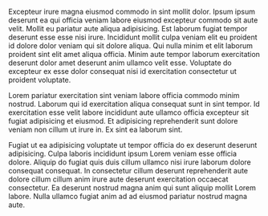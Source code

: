 Excepteur irure magna eiusmod commodo in sint mollit dolor. Ipsum ipsum deserunt ea qui officia veniam labore eiusmod excepteur commodo sit aute velit. Mollit eu pariatur aute aliqua adipisicing. Est laborum fugiat tempor deserunt esse esse nisi irure. Incididunt mollit culpa veniam elit eu proident id dolore dolor veniam qui sit dolore aliqua. Qui nulla minim et elit laborum proident sint elit amet aliqua officia. Minim aute tempor laborum exercitation deserunt dolor amet deserunt anim ullamco velit esse. Voluptate do excepteur ex esse dolor consequat nisi id exercitation consectetur ut proident voluptate.

Lorem pariatur exercitation sint veniam labore officia commodo minim nostrud. Laborum qui id exercitation aliqua consequat sunt in sint tempor. Id exercitation esse velit labore incididunt aute ullamco officia excepteur sit fugiat adipisicing et eiusmod. Et adipisicing reprehenderit sunt dolore veniam non cillum ut irure in. Ex sint ea laborum sint.

Fugiat ut ea adipisicing voluptate ut tempor officia do ex deserunt deserunt adipisicing. Culpa laboris incididunt ipsum Lorem veniam esse officia dolore. Aliquip do fugiat quis duis cillum ullamco nisi irure laborum dolore consequat consequat. In consectetur cillum deserunt reprehenderit aute dolore cillum cillum anim irure aute deserunt exercitation occaecat consectetur. Ea deserunt nostrud magna anim qui sunt aliquip mollit Lorem labore. Nulla ullamco fugiat anim ad ad eiusmod pariatur nostrud magna aute.